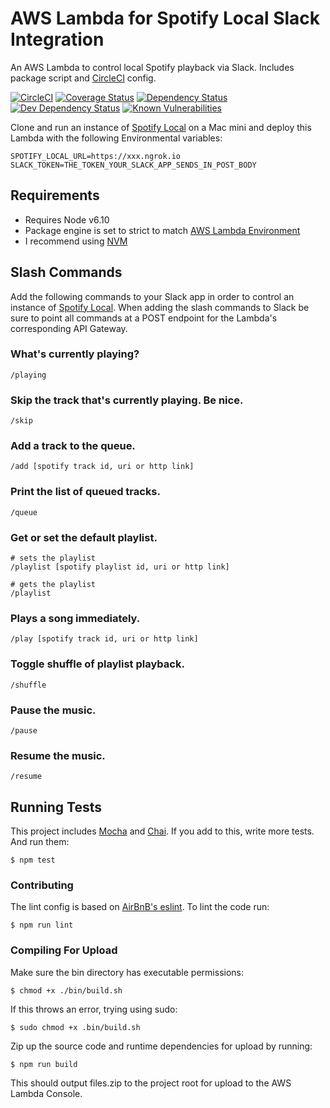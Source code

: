 AWS Lambda for Spotify Local Slack Integration
========================================
An AWS Lambda to control local Spotify playback via Slack. Includes package script and [CircleCI](https://circleci.com) config.

[![CircleCI](https://circleci.com/gh/chrisdevwords/slack-spotify-lambda/tree/master.svg?style=shield)](https://circleci.com/gh/chrisdevwords/slack-spotify-lambda/tree/master)
[![Coverage Status](https://coveralls.io/repos/github/chrisdevwords/slack-spotify-lambda/badge.svg?branch=master)](https://coveralls.io/github/chrisdevwords/slack-spotify-lambda?branch=master)
[![Dependency Status](https://david-dm.org/chrisdevwords/slack-spotify-lambda.svg)](https://david-dm.org/chrisdevwords/slack-spotify-lambda)
[![Dev Dependency Status](https://david-dm.org/chrisdevwords/slack-spotify-lambda/dev-status.svg)](https://david-dm.org/chrisdevwords/slack-spotify-lambda?type=dev)
[![Known Vulnerabilities](https://snyk.io/test/github/chrisdevwords/slack-spotify-lambda/badge.svg)](https://snyk.io/test/github/chrisdevwords/slack-spotify-lambda)

Clone and run an instance of [Spotify Local](https://github.com/chrisdevwords/spotify-local) on a Mac mini and deploy this Lambda with the following Environmental variables:
```
SPOTIFY_LOCAL_URL=https://xxx.ngrok.io
SLACK_TOKEN=THE_TOKEN_YOUR_SLACK_APP_SENDS_IN_POST_BODY
```

Requirements
------------
* Requires Node v6.10 
* Package engine is set to strict to match [AWS Lambda Environment](https://aws.amazon.com/about-aws/whats-new/2017/03/aws-lambda-supports-node-js-6-10/)
* I recommend using [NVM](https://github.com/creationix/nvm)

## Slash Commands
Add the following commands to your Slack app in order to control an instance of [Spotify Local](https://github.com/chrisdevwords/spotify-local).
When adding the slash commands to Slack be sure to point all commands at a POST endpoint for the Lambda's corresponding API Gateway. 

### What's currently playing?
```
/playing
```

### Skip the track that's currently playing. Be nice.
```
/skip
```

### Add a track to the queue.
``` 
/add [spotify track id, uri or http link]
```

### Print the list of queued tracks.
```
/queue
```

### Get or set the default playlist.
``` 
# sets the playlist
/playlist [spotify playlist id, uri or http link]

# gets the playlist
/playlist
```

### Plays a song immediately.
``` 
/play [spotify track id, uri or http link]
```

### Toggle shuffle of playlist playback. 
```
/shuffle
```

### Pause the music. 
```
/pause
```

### Resume the music. 
```
/resume
```

## Running Tests
This project includes [Mocha](https://mochajs.org/) and [Chai](http://chaijs.com/). If you add to this, write more tests. And run them:
````
$ npm test
````

### Contributing
The lint config is based on [AirBnB's eslint](https://www.npmjs.com/package/eslint-config-airbnb).
To lint the code run:
```
$ npm run lint
```

### Compiling For Upload
Make sure the bin directory has executable permissions:
````
$ chmod +x ./bin/build.sh
````
If this throws an error, trying using sudo:
```
$ sudo chmod +x .bin/build.sh
```

Zip up the source code and runtime dependencies for upload by running:
````
$ npm run build
````
This should output files.zip to the project root for upload to the AWS Lambda Console.
